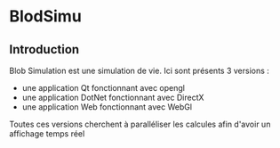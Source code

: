 # BlodSimu

## Introduction

Blob Simulation est une simulation de vie.
Ici sont présents 3 versions : 
- une application Qt fonctionnant avec opengl
- une application DotNet fonctionnant avec DirectX
- une application Web fonctionnant avec WebGl

Toutes ces versions cherchent à paralléliser les calcules afin d'avoir un affichage temps réel 

